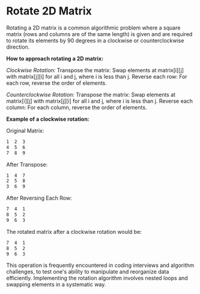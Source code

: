 # Rotate 2D Matrix

Rotating a 2D matrix is a common algorithmic problem where a square matrix (rows and columns are of the same length) is given and are required to rotate its elements by 90 degrees in a clockwise or counterclockwise direction.

**How to approach rotating a 2D matrix:**

*Clockwise Rotation:*
Transpose the matrix: Swap elements at matrix[i][j] with matrix[j][i] for all i and j, where i is less than j.
Reverse each row: For each row, reverse the order of elements.

*Counterclockwise Rotation:*
Transpose the matrix: Swap elements at matrix[i][j] with matrix[j][i] for all i and j, where i is less than j.
Reverse each column: For each column, reverse the order of elements.

**Example of a clockwise rotation:**

Original Matrix:

```bash
1  2  3
4  5  6
7  8  9
```

After Transpose:

```bash
1  4  7
2  5  8
3  6  9
```

After Reversing Each Row:

```bash
7  4  1
8  5  2
9  6  3
```

The rotated matrix after a clockwise rotation would be:

```bash
7  4  1
8  5  2
9  6  3
```

This operation is frequently encountered in coding interviews and algorithm challenges, to test one's ability to manipulate and reorganize data efficiently. Implementing the rotation algorithm involves nested loops and swapping elements in a systematic way.
